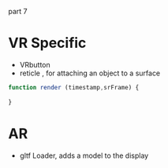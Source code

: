 part 7

# VR Specific

- VRbutton
- reticle , for attaching an object to a surface


```js
function render (timestamp,srFrame) {
  
}
```

# AR

- gltf Loader, adds a model to the display

